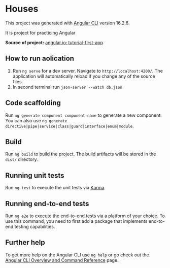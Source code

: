 # Houses

This project was generated with [Angular CLI](https://github.com/angular/angular-cli) version 16.2.6.

It is project for practicing Angular 

**Source of project:** [angular.io: tutorial-first-app](https://angular.io/tutorial/first-app)

## How to run aolication

1. Run `ng serve` for a dev server. Navigate to `http://localhost:4200/`. The application will automatically reload if you change any of the source files.
2. In second terminal run ```json-server --watch db.json```

## Code scaffolding

Run `ng generate component component-name` to generate a new component. You can also use `ng generate directive|pipe|service|class|guard|interface|enum|module`.

## Build

Run `ng build` to build the project. The build artifacts will be stored in the `dist/` directory.

## Running unit tests

Run `ng test` to execute the unit tests via [Karma](https://karma-runner.github.io).

## Running end-to-end tests

Run `ng e2e` to execute the end-to-end tests via a platform of your choice. To use this command, you need to first add a package that implements end-to-end testing capabilities.

## Further help

To get more help on the Angular CLI use `ng help` or go check out the [Angular CLI Overview and Command Reference](https://angular.io/cli) page.

